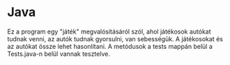 # Java
Ez a program egy "játék" megvalósításáról szól, ahol játékosok autókat tudnak venni, az autók tudnak gyorsulni,
van sebességük. A játékosokat és az autókat össze lehet hasonlítani. A metódusok a tests mappán belül a Tests.java-n belül vannak tesztelve.